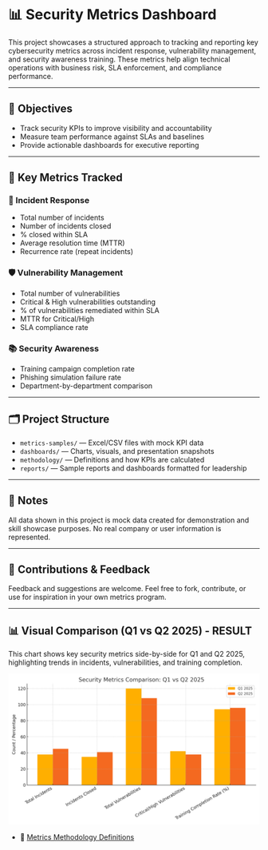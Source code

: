 # 📊 Security Metrics Dashboard

This project showcases a structured approach to tracking and reporting key cybersecurity metrics across incident response, vulnerability management, and security awareness training. These metrics help align technical operations with business risk, SLA enforcement, and compliance performance.

---

## 🎯 Objectives

- Track security KPIs to improve visibility and accountability
- Measure team performance against SLAs and baselines
- Provide actionable dashboards for executive reporting

---

## 🧮 Key Metrics Tracked

### 🔐 Incident Response
- Total number of incidents
- Number of incidents closed
- % closed within SLA
- Average resolution time (MTTR)
- Recurrence rate (repeat incidents)

### 🛡️ Vulnerability Management
- Total number of vulnerabilities
- Critical & High vulnerabilities outstanding
- % of vulnerabilities remediated within SLA
- MTTR for Critical/High
- SLA compliance rate

### 📚 Security Awareness
- Training campaign completion rate
- Phishing simulation failure rate
- Department-by-department comparison

---

## 🗂️ Project Structure

- `metrics-samples/` — Excel/CSV files with mock KPI data
- `dashboards/` — Charts, visuals, and presentation snapshots
- `methodology/` — Definitions and how KPIs are calculated
- `reports/` — Sample reports and dashboards formatted for leadership

---

## 📌 Notes

All data shown in this project is mock data created for demonstration and skill showcase purposes. No real company or user information is represented.

---

## 🤝 Contributions & Feedback

Feedback and suggestions are welcome. Feel free to fork, contribute, or use for inspiration in your own metrics program.



---

## 📊 Visual Comparison (Q1 vs Q2 2025) - RESULT

This chart shows key security metrics side-by-side for Q1 and Q2 2025, highlighting trends in incidents, vulnerabilities, and training completion.

![Security Metrics Bar Chart](./dashboards/security-metrics-bar-chart.png)


- 📘 [Metrics Methodology Definitions](./methodology/metrics-methodology.xlsx)
